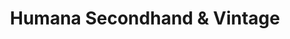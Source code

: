---
title: "Humana Secondhand & Vintage"
url: /potsdam/humana-secondhand-und-vintage/
shop: Kleidung
---